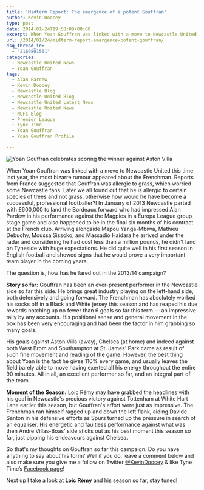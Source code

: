 ```yaml
---
title: 'Midterm Report: The emergence of a potent Gouffran'
author: Kevin Doocey
type: post
date: 2014-01-24T19:58:09+00:00
excerpt: When Yoan Gouffran was linked with a move to Newcastle United this time last year, the most bizarre rumour appeared about the Frenchman. Reports from France suggested that Gouffran was allergic..
url: /2014/01/24/midterm-report-emergence-potent-gouffran/
dsq_thread_id:
  - "2169801561"
categories:
  - Newcastle United News
  - Yoan Gouffran
tags:
  - Alan Pardew
  - Kevin Doocey
  - Newcastle Blog
  - Newcastle United Blog
  - Newcastle United Latest News
  - Newcastle United News
  - NUFC Blog
  - Premier League
  - Tyne Time
  - Yoan Gouffran
  - Yoan Gouffran Profile

---
```

![Yoan Gouffran celebrates scoring the winner against Aston Villa](http://www.tynetime.com/wp-content/uploads/2014/01/Yoan-Gouffran-Newcastle-United.jpg "Gouffran - Has settled well on at Newcastle United since his move from Bordeaux")

When Yoan Gouffran was linked with a move to Newcastle United this time last year, the most bizarre rumour appeared about the Frenchman. Reports from France suggested that Gouffran was allergic to grass, which worried some Newcastle fans. Later we all found out that he is allergic to certain species of trees and not grass, otherwise how would he have become a successful, professional footballer?! In January of 2013 Newcastle parted with £600,000 to land the Bordeaux forward who had impressed Alan Pardew in his performance against the Magpies in a Europa League group stage game and also happened to be in the final six months of his contract at the French club. Arriving alongside Mapou Yanga-Mbiwa, Mathieu Debuchy, Moussa Sissoko, and Massadio Haidara he arrived under the radar and considering he had cost less than a million pounds, he didn't  land on Tyneside with huge expectations. He did quite well in his first season in English football and showed signs that he would prove a very important team player in the coming years.

The question is, how has he fared out in the 2013/14 campaign?

**Story so far:** Gouffran has been an ever-present performer in the Newcastle side so far this side. He brings great industry playing on the left-hand side, both defensively and going forward. The Frenchman has absolutely worked his socks off in a Black and White jersey this season and has reaped his due rewards notching up no fewer than 6 goals so far this term — an impressive tally by any accounts. His positional sense and general movement in the box has been very encouraging and had been the factor in him grabbing so many goals.

His goals against Aston Villa (away), Chelsea (at home) and indeed against both West Brom and Southampton at St. James' Park came as result of such fine movement and reading of the game. However, the best thing about Yoan is the fact he gives 110% every game, and usually leaves the field barely able to move having exerted all his energy throughout the entire 90 minutes. All in all, an excellent performer so far, and an integral part of the team.

**Moment of the Season:** Loic Rémy may have grabbed the headlines with his goal in Newcastle's precious victory against Tottenham at White Hart Lane earlier this season, but Gouffran's effort were just as impressive. The Frenchman ran himself ragged up and down the left flank, aiding Davide Santon in his defensive efforts as Spurs turned up the pressure in search of an equaliser. His energetic and faultless performance against what was then Andre Villas-Boas' side sticks out as his best moment this season so far, just pipping his endeavours against Chelsea.

So that's my thoughts on Gouffran so far this campaign. Do you have anything to say about his form? Well if you do, leave a comment below and also make sure you give me a follow on Twitter [@KevinDoocey](https://twitter.com/kevindoocey "Kevin Doocey Twitter") & like Tyne Time’s [Facebook page](http://www.facebook.com/tynetime "Tyne Time Facebook Page")!

Next up I take a look at **Loic Rémy** and his season so far, stay tuned!
